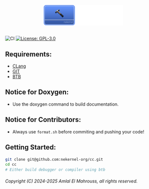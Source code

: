 <!-- Read Me of NeKernel C++ -->

<div align="center">
  <img src="meta/png/nekernel.png" alt="Logo" width="256"/>
</div>

<br/>

![CI](https://github.com/amlel-el-mahrouss/cc/actions/workflows/c-cpp.yml/badge.svg)
[![License: GPL-3.0](https://img.shields.io/badge/license-GPL--3.0-blue.svg)](LICENSE)

## Requirements:

- [CLang](https://clang.llvm.org/)
- [GIT](https://git-scm.com/)
- [BTB](https://github.com/nekernel-org/btb)

## Notice for Doxygen:

- Use the doxygen command to build documentation.

## Notice for Contributors:

- Always use `format.sh` before commiting and pushing your code!

## Getting Started:

```sh
git clone git@github.com:nekernel-org/cc.git
cd cc
# Either build debugger or compiler using btb
```

###### Copyright (C) 2024-2025 Amlal El Mahrouss, all rights reserved.
